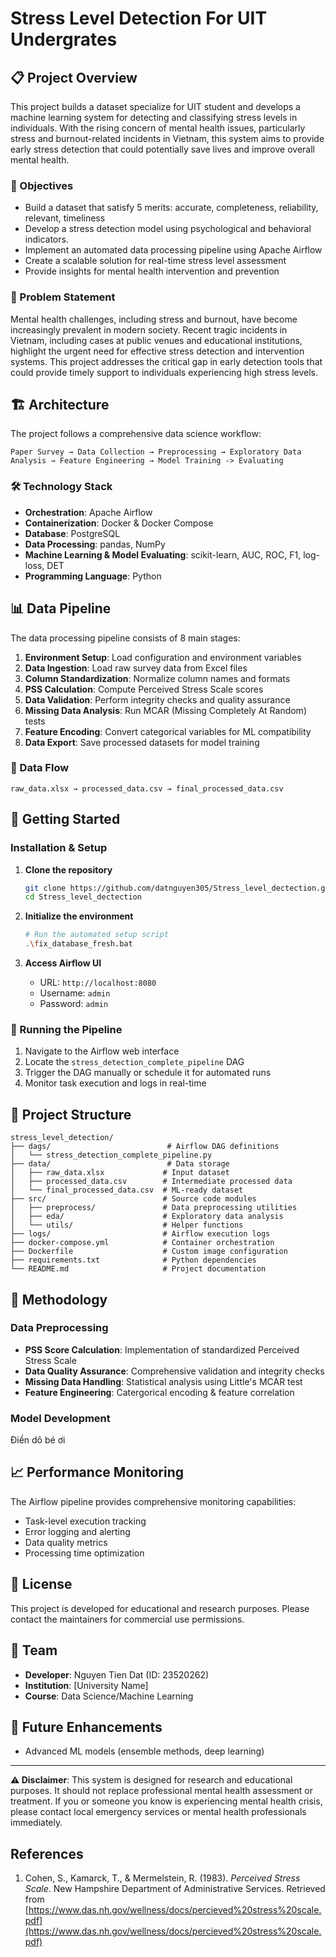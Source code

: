 # Stress Level Detection For UIT Undergrates

## 📋 Project Overview 

This project builds a dataset specialize for UIT student and develops a machine learning system for detecting and classifying stress levels in individuals. With the rising concern of mental health issues, particularly stress and burnout-related incidents in Vietnam, this system aims to provide early stress detection that could potentially save lives and improve overall mental health.

### 🎯 Objectives
- Build a dataset that satisfy 5 merits: accurate, completeness, reliability, relevant, timeliness
- Develop a stress detection model using psychological and behavioral indicators.
- Implement an automated data processing pipeline using Apache Airflow
- Create a scalable solution for real-time stress level assessment
- Provide insights for mental health intervention and prevention

### 🚨 Problem Statement

Mental health challenges, including stress and burnout, have become increasingly prevalent in modern society. Recent tragic incidents in Vietnam, including cases at public venues and educational institutions, highlight the urgent need for effective stress detection and intervention systems. This project addresses the critical gap in early detection tools that could provide timely support to individuals experiencing high stress levels.

## 🏗️ Architecture

The project follows a comprehensive data science workflow:

```
Paper Survey → Data Collection → Preprocessing → Exploratory Data Analysis → Feature Engineering → Model Training -> Evaluating
```

### 🛠️ Technology Stack
- **Orchestration**: Apache Airflow
- **Containerization**: Docker & Docker Compose
- **Database**: PostgreSQL
- **Data Processing**: pandas, NumPy
- **Machine Learning & Model Evaluating**: scikit-learn, AUC, ROC, F1, log-loss, DET
- **Programming Language**: Python

## 📊 Data Pipeline

The data processing pipeline consists of 8 main stages:

1. **Environment Setup**: Load configuration and environment variables
2. **Data Ingestion**: Load raw survey data from Excel files
3. **Column Standardization**: Normalize column names and formats
4. **PSS Calculation**: Compute Perceived Stress Scale scores
5. **Data Validation**: Perform integrity checks and quality assurance
6. **Missing Data Analysis**: Run MCAR (Missing Completely At Random) tests
7. **Feature Encoding**: Convert categorical variables for ML compatibility
8. **Data Export**: Save processed datasets for model training

### 📁 Data Flow
```
raw_data.xlsx → processed_data.csv → final_processed_data.csv
```

## 🚀 Getting Started

### Installation & Setup

1. **Clone the repository**
   ```bash
   git clone https://github.com/datnguyen305/Stress_level_dectection.git
   cd Stress_level_dectection
   ```

2. **Initialize the environment**
   ```bash
   # Run the automated setup script
   .\fix_database_fresh.bat
   ```

3. **Access Airflow UI**
   - URL: `http://localhost:8080`
   - Username: `admin`
   - Password: `admin`

### 🔧 Running the Pipeline

1. Navigate to the Airflow web interface
2. Locate the `stress_detection_complete_pipeline` DAG
3. Trigger the DAG manually or schedule it for automated runs
4. Monitor task execution and logs in real-time

## 📂 Project Structure

```
stress_level_detection/
├── dags/                          # Airflow DAG definitions
│   └── stress_detection_complete_pipeline.py
├── data/                          # Data storage
│   ├── raw_data.xlsx             # Input dataset
│   ├── processed_data.csv        # Intermediate processed data
│   └── final_processed_data.csv  # ML-ready dataset
├── src/                          # Source code modules
│   ├── preprocess/               # Data preprocessing utilities
│   ├── eda/                      # Exploratory data analysis
│   └── utils/                    # Helper functions
├── logs/                         # Airflow execution logs
├── docker-compose.yml            # Container orchestration
├── Dockerfile                    # Custom image configuration
├── requirements.txt              # Python dependencies
└── README.md                     # Project documentation
```

## 🔬 Methodology

### Data Preprocessing
- **PSS Score Calculation**: Implementation of standardized Perceived Stress Scale
- **Data Quality Assurance**: Comprehensive validation and integrity checks
- **Missing Data Handling**: Statistical analysis using Little's MCAR test
- **Feature Engineering**: Catergorical encoding & feature correlation

### Model Development

Điền dô bé ơi 



## 📈 Performance Monitoring

The Airflow pipeline provides comprehensive monitoring capabilities:
- Task-level execution tracking
- Error logging and alerting
- Data quality metrics
- Processing time optimization

## 📄 License

This project is developed for educational and research purposes. Please contact the maintainers for commercial use permissions.

## 👥 Team

- **Developer**: Nguyen Tien Dat (ID: 23520262)
- **Institution**: [University Name]
- **Course**: Data Science/Machine Learning

## 🔮 Future Enhancements

- Advanced ML models (ensemble methods, deep learning)

---

**⚠️ Disclaimer**: This system is designed for research and educational purposes. It should not replace professional mental health assessment or treatment. If you or someone you know is experiencing mental health crisis, please contact local emergency services or mental health professionals immediately.

## References

1. Cohen, S., Kamarck, T., & Mermelstein, R. (1983). *Perceived Stress Scale*. New Hampshire Department of Administrative Services. Retrieved from [https://www.das.nh.gov/wellness/docs/percieved%20stress%20scale.pdf](https://www.das.nh.gov/wellness/docs/percieved%20stress%20scale.pdf)